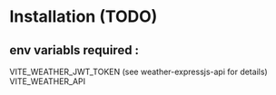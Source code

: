 # Installation (TODO)

## env variabls required : 
VITE_WEATHER_JWT_TOKEN (see weather-expressjs-api for details)
VITE_WEATHER_API